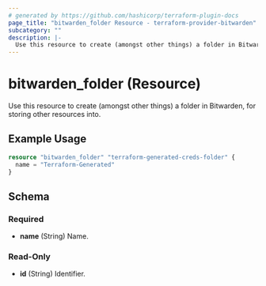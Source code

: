 ```yaml
---
# generated by https://github.com/hashicorp/terraform-plugin-docs
page_title: "bitwarden_folder Resource - terraform-provider-bitwarden"
subcategory: ""
description: |-
  Use this resource to create (amongst other things) a folder in Bitwarden, for storing other resources into.
---
```


# bitwarden_folder (Resource)

Use this resource to create (amongst other things) a folder in Bitwarden, for storing other resources into.

## Example Usage

```terraform
resource "bitwarden_folder" "terraform-generated-creds-folder" {
  name = "Terraform-Generated"
}
```

<!-- schema generated by tfplugindocs -->
## Schema

### Required

- **name** (String) Name.

### Read-Only

- **id** (String) Identifier.



